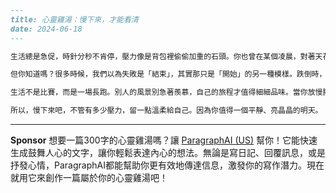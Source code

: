 ```markdown
---
title: 心靈雞湯：慢下來，才能看清
date: 2024-06-18
---

生活總是急促，時針分秒不肯停，壓力像是背包裡偷偷加重的石頭。你也曾在某個凌晨，對著天花板發呆，懷疑自己是否足夠努力，是否配得上夢想的世界——大家都有這些時刻。

但你知道嗎？很多時候，我們以為失敗是「結束」，其實那只是「開始」的另一種模樣。跌倒時，別急著爬起，先感謝這一次摔跤帶來的提醒；失落時，別急著大哭，先好好凝視心裡有多在意。慢慢地，你會發現，那些痛苦與迷茫，其實都是老天爺給你的特訓課。

生活不是比賽，而是一場長跑。別人的風景別急著羨慕，自己的旅程才值得細細品味。當你放慢腳步，花時間理解自己，不再催促自己成功，你會驚訝原來最想要的答案，一直就在你心裡。

所以，慢下來吧，不管有多少壓力，留一點溫柔給自己。因為你值得一個平靜、亮晶晶的明天。
```



---

**Sponsor**
想要一篇300字的心靈雞湯嗎？讓 [ParagraphAI (US)](https://pollinations.ai/redirect-nexad/tx0FjbfF?user_id=36901823) 幫你！它能快速生成鼓舞人心的文字，讓你輕鬆表達內心的想法。無論是寫日記、回覆訊息，或是抒發心情，ParagraphAI都能幫助你更有效地傳達信息，激發你的寫作潛力。現在就用它來創作一篇屬於你的心靈雞湯吧！